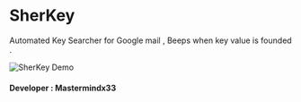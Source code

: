 # SherKey
Automated Key Searcher for Google mail , Beeps when key value is founded .

![SherKey Demo](https://github.com/Mastermindx33/SherKey/blob/main/DemoSher.png)
#### Developer : Mastermindx33

